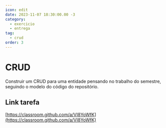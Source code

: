 ```yaml
---
icon: edit
date: 2023-11-07 18:30:00.00 -3
category:
  - exercicio
  - entrega
tag:
  - crud
order: 3
---
```


# CRUD

Construir um CRUD para uma entidade pensando no trabalho do semestre, seguindo o modelo do código do repositório.

## Link tarefa 

[https://classroom.github.com/a/VI8YoWfK](https://classroom.github.com/a/VI8YoWfK)

